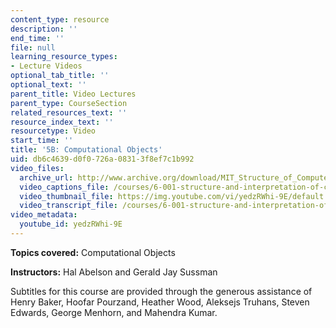 ```yaml
---
content_type: resource
description: ''
end_time: ''
file: null
learning_resource_types:
- Lecture Videos
optional_tab_title: ''
optional_text: ''
parent_title: Video Lectures
parent_type: CourseSection
related_resources_text: ''
resource_index_text: ''
resourcetype: Video
start_time: ''
title: '5B: Computational Objects'
uid: db6c4639-d0f0-726a-0831-3f8ef7c1b992
video_files:
  archive_url: http://www.archive.org/download/MIT_Structure_of_Computer_Programs_1986/lec5b.mp4
  video_captions_file: /courses/6-001-structure-and-interpretation-of-computer-programs-spring-2005/d0ff1dec2a505223a9aee986a082841b_yedzRWhi-9E.vtt
  video_thumbnail_file: https://img.youtube.com/vi/yedzRWhi-9E/default.jpg
  video_transcript_file: /courses/6-001-structure-and-interpretation-of-computer-programs-spring-2005/e2dd7fe7a875819f96a33bf59f8a38ba_yedzRWhi-9E.pdf
video_metadata:
  youtube_id: yedzRWhi-9E
---
```


**Topics covered:** Computational Objects

**Instructors:** Hal Abelson and Gerald Jay Sussman

Subtitles for this course are provided through the generous assistance of Henry Baker, Hoofar Pourzand, Heather Wood, Aleksejs Truhans, Steven Edwards, George Menhorn, and Mahendra Kumar.